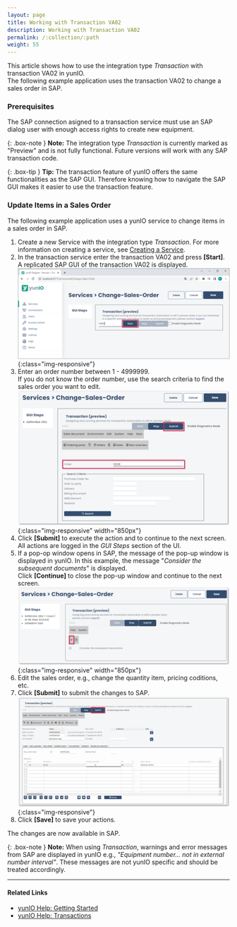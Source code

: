 ```yaml
---
layout: page
title: Working with Transaction VA02
description: Working with Transaction VA02
permalink: /:collection/:path
weight: 55
---
```


This article shows how to use the integration type *Transaction* with transaction VA02 in yunIO.<br>
The following example application uses the transaction VA02 to change a sales order in SAP.

### Prerequisites

The SAP connection asigned to a transaction service must use an SAP dialog user with enough access rights to create new equipment. 

{: .box-note }
**Note:** The integration type *Transaction* is currently marked as "Preview" and is not fully functional. 
Future versions will work with any SAP transaction code.

{: .box-tip }
**Tip:** The transaction feature of yunIO offers the same functionalities as the SAP GUI. 
Therefore knowing how to navigate the SAP GUI makes it easier to use the transaction feature. 

### Update Items in a Sales Order

The following example application uses a yunIO service to change items in a sales order in SAP.

1. Create a new Service with the integration type *Transaction*. For more information on creating a service, see [Creating a Service](https://help.theobald-software.com/en/yunio/getting-started#creating-a-service).
2. In the transaction service enter the transaction VA02 and press **[Start]**. A replicated SAP GUI of the transaction VA02 is displayed.
![change-sales-order](/img/contents/yunio/change-sales-order.png){:class="img-responsive"}
3. Enter an order number between 1 - 4999999.<br>
If you do not know the order number, use the search criteria to find the sales order you want to edit.<br>
![change-sales-order2](/img/contents/yunio/change-sales-order2.png){:class="img-responsive" width="850px"}
4. Click **[Submit]** to execute the action and to continue to the next screen. All actions are logged in the *GUI Steps* section of the UI.
5. If a pop-op window opens in SAP, the message of the pop-up window is displayed in yunIO. In this example, the message "*Consider the subsequent documents*" is displayed.<br>
Click **[Continue]** to close the pop-up window and continue to the next screen.
![change-sales-order3](/img/contents/yunio/change-sales-order3.png){:class="img-responsive" width="850px"}
6. Edit the sales order, e.g., change the quantity item, pricing coditions, etc.
7. Click **[Submit]** to submit the changes to SAP.<br>
![change-sales-order4](/img/contents/yunio/change-sales-order4.png){:class="img-responsive"}
8. Click **[Save]** to save your actions.

The changes are now available in SAP.

{: .box-note }
**Note:** When using *Transaction*, warnings and error messages from SAP are displayed in yunIO e.g., *"Equipment number... not in external number interval"*.
These messages are not yunIO specific and should be treated accordingly.

******

#### Related Links
- [yunIO Help: Getting Started](https://help.theobald-software.com/en/yunio/getting-started)
- [yunIO Help: Transactions](https://help.theobald-software.com/en/yunio/transactions)
